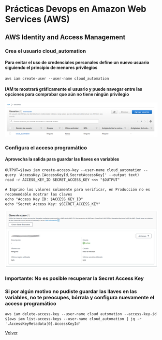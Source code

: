 # Prácticas Devops en Amazon Web Services (AWS)
## AWS Identity and Access Management


### Crea el usuario cloud_automation
#### Para evitar el uso de credenciales personales define un nuevo usuario siguiendo el principio de menores privilegios
```shell
aws iam create-user --user-name cloud_automation
```

#### IAM te mostrará gráficamente el usuario y puede navegar entre las opciones para comprobar que aún no tiene ningún privilegio

<div align="center">
  <img src="imagenes/usuario_cloud_automation.png" alt="Usuario cloud_automation">
</div>

### Configura el acceso programático
#### Aprovecha la salida para guardar las llaves en variables
```shell
OUTPUT=$(aws iam create-access-key --user-name cloud_automation --query 'AccessKey.[AccessKeyId,SecretAccessKey]' --output text)
read -r ACCESS_KEY_ID SECRET_ACCESS_KEY <<< "$OUTPUT"

# Imprimo los valores solamente para verificar, en Producción no es recomendable mostrar las claves
echo "Access Key ID: $ACCESS_KEY_ID"
echo "Secret Access Key: $SECRET_ACCESS_KEY"
```

<div align="center">
  <img src="imagenes/llaves-cloud_automation.png" alt="Llaves usuario cloud_automation">
</div>

### Importante: No es posible recuperar la Secret Access Key
### Si por algún motivo no pudiste guardar las llaves en las variables, no te preocupes, bórrala y configura nuevamente el acceso programático
```shell
aws iam delete-access-key --user-name cloud_automation --access-key-id $(aws iam list-access-keys --user-name cloud_automation | jq -r '.AccessKeyMetadata[0].AccessKeyId'
```

[Volver](indice.md)